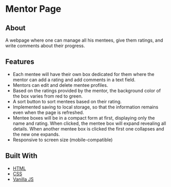 # Mentor Page

## About
A webpage where one can manage all his mentees, give them ratings, and write comments about their progress.

## Features
* Each mentee will have their own box dedicated for them where the mentor can add a rating and add comments in a text field.
* Mentors can edit and delete mentee profiles.
* Based on the ratings provided by the mentor, the background color of the box varies from red to green.
* A sort button to sort mentees based on their rating.
* Implemented saving to local storage, so that the information remains even when the page is refreshed.
* Mentee boxes will be in a compact form at first, displaying only the name and rating. When clicked, the mentee box will expand revealing all details. When another mentee box is clicked the first one collapses and the new one expands.
* Responsive to screen size (mobile-compatible)

## Built With

* [HTML](https://www.w3.org/html/)
* [CSS](https://www.w3.org/Style/CSS/)
* [Vanilla JS](http://vanilla-js.com/)
